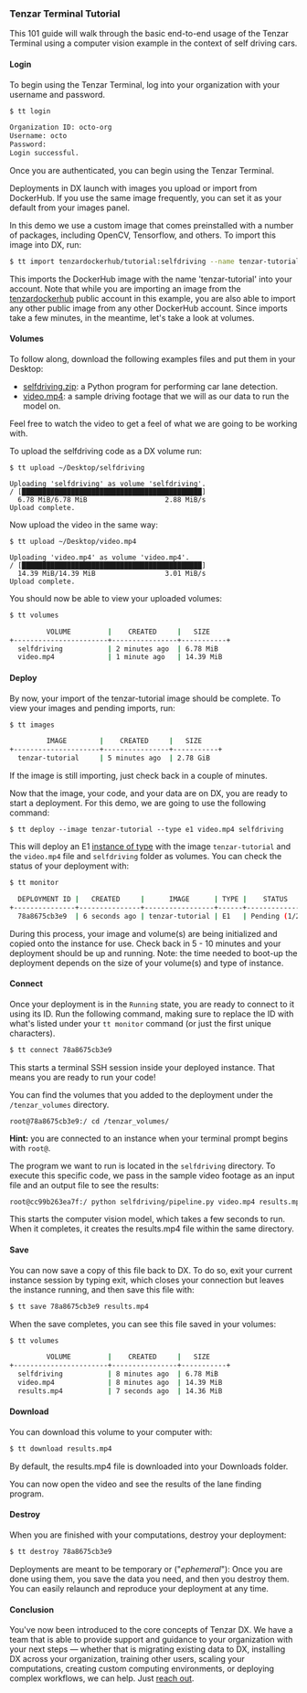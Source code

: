 ### Tenzar Terminal Tutorial

This 101 guide will walk through the basic end-to-end usage of the Tenzar Terminal using a computer vision example in the context of self driving cars.

#### Login

To begin using the Tenzar Terminal, log into your organization with your username and password.

```bash
$ tt login

Organization ID: octo-org
Username: octo
Password:
Login successful.
```

Once you are authenticated, you can begin using the Tenzar Terminal.

Deployments in DX launch with images you upload or import from DockerHub. If you use the same image frequently, you can set it as your default from your images panel.

In this demo we use a custom image that comes preinstalled with a number of packages, including OpenCV, Tensorflow, and others. To import this image into DX, run:

```bash
$ tt import tenzardockerhub/tutorial:selfdriving --name tenzar-tutorial
```

This imports the DockerHub image with the name 'tenzar-tutorial' into your account. Note that while you are importing an image from the [tenzardockerhub](https://hub.docker.com/r/tenzardockerhub) public account in this example, you are also able to import any other public image from any other DockerHub account. Since imports take a few minutes, in the meantime, let's take a look at volumes.


#### Volumes

To follow along, download the following examples files and put them in your Desktop:
- [selfdriving.zip](https://assets.tenzar.com/app/selfdriving.zip): a Python program for performing car lane detection.
- [video.mp4](https://assets.tenzar.com/app/video.mp4): a sample driving footage that we will as our data to run the model on.

Feel free to watch the video to get a feel of what we are going to be working with.

To upload the selfdriving code as a DX volume run:

```text
$ tt upload ~/Desktop/selfdriving

Uploading 'selfdriving' as volume 'selfdriving'.
/ [████████████████████████████████████████████]
  6.78 MiB/6.78 MiB                   2.88 MiB/s
Upload complete.
```

Now upload the video in the same way:

```text
$ tt upload ~/Desktop/video.mp4

Uploading 'video.mp4' as volume 'video.mp4'.
/ [████████████████████████████████████████████]
  14.39 MiB/14.39 MiB                 3.01 MiB/s
Upload complete.
```

You should now be able to view your uploaded volumes:

```bash
$ tt volumes

         VOLUME         |    CREATED     |   SIZE
+-----------------------+----------------+-----------+
  selfdriving           | 2 minutes ago  | 6.78 MiB
  video.mp4             | 1 minute ago   | 14.39 MiB
```


#### Deploy

By now, your import of the tenzar-tutorial image should be complete. To view your images and pending imports, run:

```bash
$ tt images

         IMAGE        |    CREATED     |   SIZE
+---------------------+----------------+-----------+
  tenzar-tutorial     | 5 minutes ago  | 2.78 GiB
```

If the image is still importing, just check back in a couple of minutes.

Now that the image, your code, and your data are on DX, you are ready to start a deployment. For this demo, we are going to use the following command:

```text
$ tt deploy --image tenzar-tutorial --type e1 video.mp4 selfdriving
```

This will deploy an E1 [instance of type](/docs/instances) with the image `tenzar-tutorial` and the `video.mp4` file and `selfdriving` folder as volumes. You can check the status of your deployment with:

```bash
$ tt monitor

  DEPLOYMENT ID |   CREATED     |      IMAGE      | TYPE |    STATUS
+---------------+---------------+-----------------+------+-------------------+
  78a8675cb3e9  | 6 seconds ago | tenzar-tutorial | E1   | Pending (1/2)
```

During this process, your image and volume(s) are being initialized and copied onto the instance for use. Check back in 5 - 10 minutes and your deployment should be up and running. Note: the time needed to boot-up the deployment depends on the size of your volume(s) and type of instance.


#### Connect

Once your deployment is in the `Running` state, you are ready to connect to it using its ID. Run the following command, making sure to replace the ID with what's listed under your `tt monitor` command (or just the first unique characters).

```bash
$ tt connect 78a8675cb3e9
```

This starts a terminal SSH session inside your deployed instance. That means you are ready to run your code!

You can find the volumes that you added to the deployment under the `/tenzar_volumes` directory.

```text
root@78a8675cb3e9:/ cd /tenzar_volumes/
```
**Hint:** you are connected to an instance when your terminal prompt begins with `root@`.

The program we want to run is located in the `selfdriving` directory. To execute this specific code, we pass in the sample video footage as an input file and an output file to see the results:

```bash
root@cc99b263ea7f:/ python selfdriving/pipeline.py video.mp4 results.mp4
```
This starts the computer vision model, which takes a few seconds to run. When it completes, it creates the results.mp4 file within the same directory.


#### Save

You can now save a copy of this file back to DX. To do so, exit your current instance session by typing exit, which closes your connection but leaves the instance running, and then save this file with:

```bash
$ tt save 78a8675cb3e9 results.mp4
```

When the save completes, you can see this file saved in your volumes:

```bash
$ tt volumes

         VOLUME         |    CREATED     |   SIZE
+-----------------------+----------------+-----------+
  selfdriving           | 8 minutes ago  | 6.78 MiB
  video.mp4             | 8 minutes ago  | 14.39 MiB
  results.mp4           | 7 seconds ago  | 14.36 MiB
```


#### Download

You can download this volume to your computer with:

```bash
$ tt download results.mp4
```

By default, the results.mp4 file is downloaded into your Downloads folder.

You can now open the video and see the results of the lane finding program.


#### Destroy

When you are finished with your computations, destroy your deployment:

```bash
$ tt destroy 78a8675cb3e9
```

Deployments are meant to be temporary or ("*ephemeral*"): Once you are done using them, you save the data you need, and then you destroy them. You can easily relaunch and reproduce your deployment at any time.


#### Conclusion

You've now been introduced to the core concepts of Tenzar DX. We have a team that is able to provide support and guidance to your organization with your next steps — whether that is migrating existing data to DX, installing DX across your organization, training other users, scaling your computations, creating custom computing environments, or deploying complex workflows, we can help. Just [reach out](/sales).
